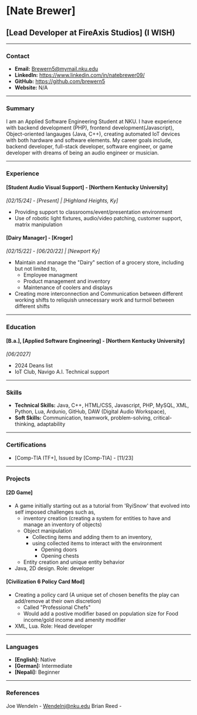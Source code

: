 # [Nate Brewer]
## [Lead Developer at FireAxis Studios] (I WISH)

---

### Contact
- **Email:** Brewern5@mymail.nku.edu
- **LinkedIn:** https://www.linkedin.com/in/natebrewer09/
- **GitHub:** https://github.com/brewern5
- **Website:** N/A

---

### Summary

I am an Applied Software Engineering Student at NKU. I have experience with backend development (PHP), frontend development(Javascript),
Object-oriented langauges (Java, C++), creating automated IoT devices with both hardware and software elements. My career goals include, 
backend developer, full-stack developer, software engineer, or game developer with dreams of being an audio engineer or musician.

---

### Experience

#### [Student Audio Visual Support] - [Northern Kentucky University]
*_[02/15/24] - [Present] | [Highland Heights, Ky]_*
- Providing support to classrooms/event/presentation environment
- Use of robotic light fixtures, audio/video patching, customer support, matrix manipulation

#### [Dairy Manager] - [Kroger]
*_[02/15/22] - [06/20/22] | [Newport Ky]_*
- Maintain and manage the "Dairy" section of a grocery store, including but not limited to,
    - Employee managment
    - Product management and inventory
    - Maintenance of coolers and displays
- Creating more interconnection and Communication between different working shifts to reliquish unnecessary work and 
  turmoil between different shifts

---

### Education

#### [B.a.], [Applied Software Engineering] - [Northern Kentucky University]
*_[06/2027]_*
- 2024 Deans list
- IoT Club, Navigo A.I. Technical support

---

### Skills
- **Technical Skills:** Java, C++, HTML/CSS, Javascript, PHP, MySQL, XML, Python, Lua, Ardunio, GitHub, DAW (Digital Audio Workspace), 
- **Soft Skills:** Communication, teamwork, problem-solving, critical-thinking, adaptability

---

### Certifications
- [Comp-TIA ITF+], Issued by [Comp-TIA] - [11/23]

---

### Projects
#### [2D Game]
- A game initially starting out as a tutorial from 'RyiSnow' that evolved into self imposed challenges such as,
    - inventory creation (creating a system for entities to have and manage an inventory of objects)
    - Object manipulation 
        - Collecting items and adding them to an inventory, 
        - using collected items to interact with the environment
            - Opening doors
            - Opening chests
    - Entity creation and unique entity behavior
- Java, 2D design. Role: developer

#### [Civilization 6 Policy Card Mod]
- Creating a policy card (A unique set of chosen benefits the play can add/remove at their own discretion)
    - Called "Professional Chefs" 
    - Would add a postive modifier based on population size for Food income/gold income and amenity modifier
- XML, Lua. Role: Head developer

---

### Languages
- **[English]:** Native
- **[German]:** Intermediate
- **[Nepali]:** Beginner

---

### References
Joe Wendeln - Wendelnj@nku.edu
Brian Reed - 
